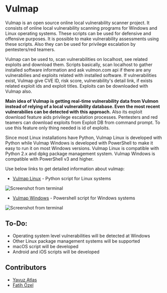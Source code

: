 # Vulmap

Vulmap is an open source online local vulnerability scanner project. It consists of online local vulnerability scanning programs for Windows and Linux operating systems. These scripts can be used for defensive and offensive purposes. It is possible to make vulnerability assessments using these scripts. Also they can be used for privilege escalation by pentesters/red teamers.

Vulmap can be used to, scan vulnerabilities on localhost, see related exploits and download them. Scripts basically, scan localhost to gather installed software information and ask vulmon.com api if there are any vulnerabilies and exploits related with installed software. If vulnerabilities exist, Vulmap give CVE ID, risk score, vulnerability's detail link, if exists related exploit ids and exploit titles. Exploits can be downloaded with Vulmap also.

**Main idea of Vulmap is getting real-time vulnerability data from Vulmon instead of relying of a local vulnerability database. Even the most recent vulnerabilies can be detected with this approach.** Also its exploit download feature aids privilege escalation processes. Pentesters and red teamers can download exploits from Exploit DB from command prompt. To use this feature only thing needed is id of exploits. 

Since most Linux installations have Python, Vulmap Linux is developed with Python while Vulmap Windows is developed with PowerShell to make it easy to run it on most Windows versions. Vulmap Linux is compatible with Python 2.x and dpkg package management system. Vulmap Windows is compatible with PowerShell v3 and higher.

Use below links to get detailed information about vulmap:

- [Vulmap Linux](https://github.com/vulmon/Vulmap/tree/master/Vulmap-Linux) - Python script for Linux systems

![Screenshot from terminal](https://raw.githubusercontent.com/vulmon/Vulmap/master/Vulmap-Linux/screenshot.png)

- [Vulmap Windows](https://github.com/vulmon/Vulmap/tree/master/Vulmap-Windows) - Powershell script for Windows systems

![Screenshot from terminal](https://raw.githubusercontent.com/vulmon/Vulmap/master/Vulmap-Windows/bir.jpg)

## To-Do:
* Operating system level vulnerabilities will be detected at Windows
* Other Linux package management systems will be supported
* macOS script will be developed
* Android and iOS scripts will be developed

## Contributors
* [Yavuz Atlas](https://github.com/yavuzatlas)
* [Fatih Özel](https://github.com/ozelfatih)
